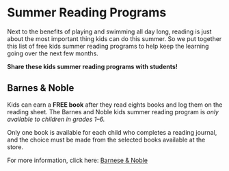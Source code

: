 # Summer Reading Programs

Next to the benefits of playing and swimming all day long, 
reading is just about the most important thing kids can do this summer. 
So we put together this list of free kids summer reading programs 
to help keep the learning going over the next few months. 

**Share these kids summer reading programs with students!**

## Barnes & Noble

Kids can earn a **FREE book** after they read eights books and log 
them on the reading sheet. The Barnes and Noble kids summer reading 
program is _only available to children in grades 1–6._ 

Only one book is available for each child who completes a reading journal, 
and the choice must be made from the selected books available at the store.

For more information, click here: [Barnese & Noble](https://www.barnesandnoble.com/h/summer-reading)